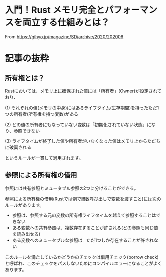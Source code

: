 # 入門！Rust メモリ完全とパフォーマンスを両立する仕組みとは？

From https://gihyo.jp/magazine/SD/archive/2020/202006

# 記事の抜粋

## 所有権とは？

Rustにおいては、メモリ上に確保された値には「所有者」(Owner)が設定されており、

(1) それぞれの値(メモリの中身)にはあるライフタイム(生存期間)を持ったただ1つの所有者(所有権を持つ変数)がある

(2) どの値の所有者にもなっていない変数は「初期化されていない状態」になり、参照できない

(3) ライフタイムが終了した値や所有者がいなくなった値はメモリ上からただちに破棄される

というルールが一貫して適用されます。

## 参照による所有権の借用

参照には共有参照とミュータブル参照の2つに分けることができる。

参照による所有権の借用(Rustでは例で関数呼び出しで変数を渡すこと)には次のルールがあります。

* 参照は、参照する元の変数の所有権ライフタイムを越えて参照することはできない
* ある変数への共有参照は、複数存在することが許される(どの参照も同じ値を読み出せる)
* ある変数へのミュータブルな参照は、ただ1つしか存在することが許されない

このルールを満たしているかどうかのチェックは借用チェック(borrow check)と呼ばれ、このチェックをパスしないためにコンパイルエラーになることがよくあります。
